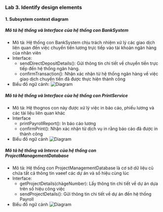 ### Lab 3. Identify design elements
#### 1. Subsystem context diagram
##### Mô tả hệ thống và Interface của hệ thống con BankSystem
- Mô tả: Hệ thống con BankSystem chịu trách nhiệm xử lý các giao dịch liên quan đến việc chuyển tiền lương trực tiếp vào tài khoản ngân hàng của nhân viên
- Interface:
  - sendDirectDepositDetails(): Gửi thông tin chi tiết về chuyển tiền trực tiếp đến hệ thống ngân hàng.
  - confirmTransaction(): Nhận xác nhận từ hệ thống ngân hàng về việc giao dịch chuyển tiền đã được thực hiện thành công
- Biểu đồ ngữ cảnh:
  ![Diagram](https://www.planttext.com/api/plantuml/png/h55B3e8m4Dtt51DNc0ZHBI64w8gTYIUefSG6Q4cd68bwCXSUoIj8GGYVhLsqqxutRzvCFwztX8PgKnKv8IodY72ajLPvVb3Is9Dhk1EmIrSIoWvqrkH9Y926wvGo3l6UoknKe-55pqvugL0OXpPwxC9PvaCVRQ39L3R51xl7CbMwe4OesUeEFbfsVvynny-_oa60rHcxkDJgLeVX7zmivx7QUjvk1QuRJXht8H6QCzCNGsZr4Qw2aZ4nUBZkoFS4iw93vtDWCOA8oyH-tHS00F__0m00)
##### Mô tả hệ thống và Interface của hệ thống con PrintService
- Mô tả: Hệ thognos con này được xử lý việc in báo cáo, phiếu lương và các tài liệu liên quan khác
- Interface
  - printPayrollReport(): In báo cáo lương
  - confirmPrint(): Nhận xác nhận từ dịch vụ in rằng báo cáo đã được in thành công
- Biểu đồ ngữ cảnh
  ![Diagram]()

##### Mô tả hệ thống và Interce của hệ thống con ProjectManagementDatabase
- Mô tả: Hệ thống con ProjectManagementDatabase là cơ sở dữ liệu cũ chứa tất cả thông tin vaeef các dự án và số hiệu cùng lúc
- Interface:
  - getProjectDetails(chảgeNumber): Lấy thông tin chi tiết về dự án dựa trên số hiệu công việc
  - sendProjectDetails(): Gửi thông tin chi tiết về dự án đến hệ thống Payroll
- Biểu đồ ngữ cảnh
  ![Diagram]()
